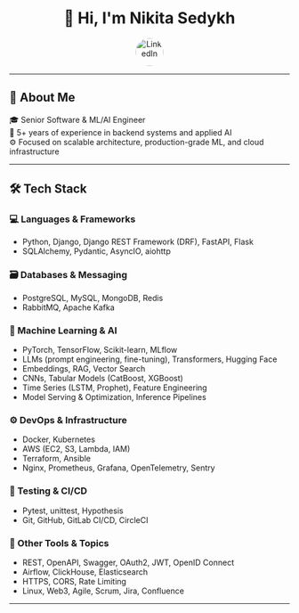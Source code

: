 <h1 align="center">👋 Hi, I'm Nikita Sedykh</h1>

<p align="center">
  <a href="https://www.linkedin.com/in/sedykhnikita/" target="_blank">
    <img src="https://cdn-icons-png.flaticon.com/512/174/174857.png" alt="LinkedIn" width="50" style="border-radius:50%" />
  </a>
</p>

---

## 🧠 About Me

🎓 Senior Software & ML/AI Engineer  
📌 5+ years of experience in backend systems and applied AI  
⚙️ Focused on scalable architecture, production-grade ML, and cloud infrastructure

---

## 🛠️ Tech Stack

### 💻 Languages & Frameworks
- Python, Django, Django REST Framework (DRF), FastAPI, Flask
- SQLAlchemy, Pydantic, AsyncIO, aiohttp

### 🗃️ Databases & Messaging
- PostgreSQL, MySQL, MongoDB, Redis
- RabbitMQ, Apache Kafka

### 🤖 Machine Learning & AI
- PyTorch, TensorFlow, Scikit-learn, MLflow
- LLMs (prompt engineering, fine-tuning), Transformers, Hugging Face
- Embeddings, RAG, Vector Search
- CNNs, Tabular Models (CatBoost, XGBoost)
- Time Series (LSTM, Prophet), Feature Engineering
- Model Serving & Optimization, Inference Pipelines

### ⚙️ DevOps & Infrastructure
- Docker, Kubernetes
- AWS (EC2, S3, Lambda, IAM)
- Terraform, Ansible
- Nginx, Prometheus, Grafana, OpenTelemetry, Sentry

### 🧪 Testing & CI/CD
- Pytest, unittest, Hypothesis
- Git, GitHub, GitLab CI/CD, CircleCI

### 🧰 Other Tools & Topics
- REST, OpenAPI, Swagger, OAuth2, JWT, OpenID Connect
- Airflow, ClickHouse, Elasticsearch
- HTTPS, CORS, Rate Limiting
- Linux, Web3, Agile, Scrum, Jira, Confluence

---
